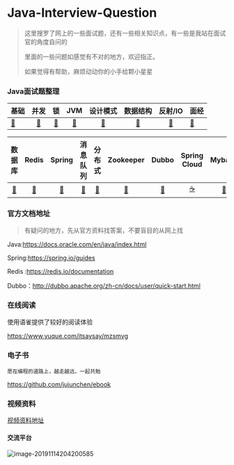 # Java-Interview-Question

> 这里搜罗了网上的一些面试题，还有一些相关知识点，有一些是我站在面试官的角度自问的
>
> 里面的一些问题如感觉有不对的地方，欢迎指正。  
>
> 如果觉得有帮助，麻烦动动你的小手给颗小星星

### Java面试题整理

| 基础                                                         |                             并发                             |                              锁                              |                             JVM                              |                           设计模式                           |                           数据结构                           |                           反射/IO                            | 面经                                                         |
| ------------------------------------------------------------ | :----------------------------------------------------------: | :----------------------------------------------------------: | :----------------------------------------------------------: | :----------------------------------------------------------: | :----------------------------------------------------------: | :----------------------------------------------------------: | ------------------------------------------------------------ |
| [🍼](https://github.com/jujunchen/Java-interview-question/blob/master/1.%20Java%E5%9F%BA%E7%A1%80.md) | [🍭](https://github.com/jujunchen/Java-interview-question/blob/master/2.%20Java%E5%B9%B6%E5%8F%91.md) | [🍩](https://github.com/jujunchen/Java-interview-question/blob/master/3.%20%E9%94%81.md) | [🌮](https://github.com/jujunchen/Java-interview-question/blob/master/4.%20JVM%E7%9F%A5%E8%AF%86.md) | [🍱](https://github.com/jujunchen/Java-interview-question/blob/master/6.%20%E8%AE%BE%E8%AE%A1%E6%A8%A1%E5%BC%8F.md) | [🧀](https://github.com/jujunchen/Java-interview-question/blob/master/7.%20%E6%95%B0%E6%8D%AE%E7%BB%93%E6%9E%84.md) | [🥐](https://github.com/jujunchen/Java-interview-question/blob/master/5.%20Java%E5%8F%8D%E5%B0%84IO.md) | [🍜](https://github.com/jujunchen/Java-interview-question/tree/master/%E5%A4%A7%E5%8E%82%E9%9D%A2%E7%BB%8F) |

|                            数据库                            |                            Redis                             |                            Spring                            |                           消息队列                           |                            分布式                            |                          Zookeeper                           |                            Dubbo                             |                         Spring Cloud                         |                           Mybatis                            |                            Maven                             |
| :----------------------------------------------------------: | :----------------------------------------------------------: | :----------------------------------------------------------: | :----------------------------------------------------------: | :----------------------------------------------------------: | :----------------------------------------------------------: | :----------------------------------------------------------: | :----------------------------------------------------------: | :----------------------------------------------------------: | :----------------------------------------------------------: |
| [🌽](https://github.com/jujunchen/Java-interview-question/blob/master/8.%20%E6%95%B0%E6%8D%AE%E5%BA%93.md) | [🍔](https://github.com/jujunchen/Java-interview-question/blob/master/9.%20Redis.md) | [🍬](https://github.com/jujunchen/Java-interview-question/blob/master/10.%20Spring.md) | [🍡](https://github.com/jujunchen/Java-interview-question/blob/master/14.%20%E6%B6%88%E6%81%AF%E9%98%9F%E5%88%97.md) | [🎂](https://github.com/jujunchen/Java-interview-question/blob/master/19.%20%E5%88%86%E5%B8%83%E5%BC%8F%E3%80%81%E5%BE%AE%E6%9C%8D%E5%8A%A1.md) | [🍯](https://github.com/jujunchen/Java-interview-question/blob/master/16.%20Zookeeper.md) | [🥛](https://github.com/jujunchen/Java-interview-question/blob/master/12.%20Dubbo.md) | [☕️](https://github.com/jujunchen/Java-interview-question/blob/master/13.%20Spring%20Cloud.md) | [🍿](https://github.com/jujunchen/Java-interview-question/blob/master/15.%20Mybatis.md) | [🍹](https://github.com/jujunchen/Java-interview-question/blob/master/15.%20Mybatis.md) |

### 官方文档地址

> 有疑问的地方，先从官方资料找答案，不要盲目的从网上找

Java:https://docs.oracle.com/en/java/index.html

Spring:https://spring.io/guides

Redis :https://redis.io/documentation

Dubbo：http://dubbo.apache.org/zh-cn/docs/user/quick-start.html

### 在线阅读

使用语雀提供了较好的阅读体验

https://www.yuque.com/itsaysay/mzsmvg

### 电子书

`愿在编程的道路上，越走越远，一起共勉`

https://github.com/jujunchen/ebook

### 视频资料

[视频资料地址](https://github.com/jujunchen/Java-interview-question/tree/master/学习资料)

#### 交流平台

![image-20191114204200585](https://tva1.sinaimg.cn/large/006tNbRwly1ga6zjor75uj30b9072gnk.jpg)







